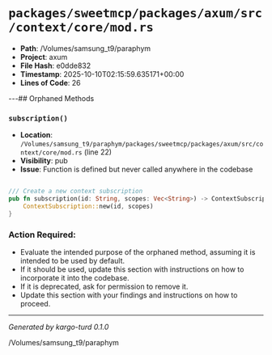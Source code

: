 # `packages/sweetmcp/packages/axum/src/context/core/mod.rs`

- **Path**: /Volumes/samsung_t9/paraphym
- **Project**: axum
- **File Hash**: e0dde832  
- **Timestamp**: 2025-10-10T02:15:59.635171+00:00  
- **Lines of Code**: 26

---## Orphaned Methods


### `subscription()`

- **Location**: `/Volumes/samsung_t9/paraphym/packages/sweetmcp/packages/axum/src/context/core/mod.rs` (line 22)
- **Visibility**: pub
- **Issue**: Function is defined but never called anywhere in the codebase

```rust

/// Create a new context subscription
pub fn subscription(id: String, scopes: Vec<String>) -> ContextSubscription {
    ContextSubscription::new(id, scopes)
}
```

### Action Required:

- Evaluate the intended purpose of the orphaned method, assuming it is intended to be used by default.
- If it should be used, update this section with instructions on how to incorporate it into the codebase.
- If it is deprecated, ask for permission to remove it.
- Update this section with your findings and instructions on how to proceed.

---

*Generated by kargo-turd 0.1.0*

/Volumes/samsung_t9/paraphym